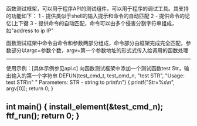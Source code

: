 函数测试框架，可以用于程序API的测试组件，可以用于程序的调试工具。其支持的功能如下：
   1 - 提供类似于shell的输入提示和命令的自动匹配
   2 - 提供命令的记忆(上下键
   3 - 提供命令的自动匹配，命令可以由多个侵害分割字符串组成，如"address to ip IP"

函数测试框架中命令由命令和参数两部分组成，命令部分由框架完成完全匹配，参数部分以argc=参数个数，argv=第一个参数地址的形式式传入给调用的函数处理

-----------------------------------------------------------------
使用示例：[具体示例参见api.c]
向函数测试框架中添加一个测试函数test Str，输出输入的第一个字符串
DEFUN(test_cmd_t,
    test_cmd_n,
    "test STR",
    "Usage: test STR\n"
    "	Parameters: STR - string to print\n")
{
    printf("Str=%s\n", argv[0]);
    return 0;
}

int main()
{
    install_element(&test_cmd_n);
    ftf_run();
    return 0;
}
-----------------------------------------------------------------
